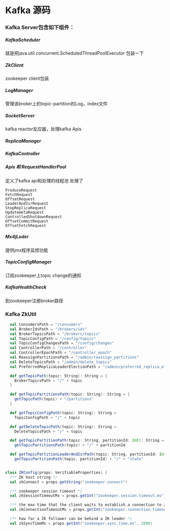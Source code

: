 # Kafka 源码

### Kafka Server包含如下组件：

##### KafkaScheduler

就是把java.util.concurrent.ScheduledThreadPoolExecutor 包装一下

##### ZkClient

zookeeper client包装

##### LogManager

管理该broker上的topic-partition的Log，index文件

##### SocketServer

kafka reactor反应器，处理kafka Apis

##### ReplicaManager

##### KafkaController

##### Apis 和 RequestHandlerPool

定义了kafka api和处理的线程池
处理了

```
ProduceRequest
FetchRequest
OffsetRequest
LeaderAndIsrRequest
StopReplicaRequest
UpdatemetaRequest
ControlledShutdownRequest
OffsetCommitRequest
OffsetFetchRequest
```

##### Mx4jLoder

提供jmx程序监控功能

##### TopicConfigManager

订阅zookeeper上topic change的通知

##### KafkaHealthCheck

到zookeeper注册broker路径

### Kafka ZkUtil

```scala
  val ConsumersPath = "/consumers"
  val BrokerIdsPath = "/brokers/ids"
  val BrokerTopicsPath = "/brokers/topics"
  val TopicConfigPath = "/config/topics"
  val TopicConfigChangesPath = "/config/changes"
  val ControllerPath = "/controller"
  val ControllerEpochPath = "/controller_epoch"
  val ReassignPartitionsPath = "/admin/reassign_partitions"
  val DeleteTopicsPath = "/admin/delete_topics"
  val PreferredReplicaLeaderElectionPath = "/admin/preferred_replica_election"

  def getTopicPath(topic: String): String = {
    BrokerTopicsPath + "/" + topic
  }

  def getTopicPartitionsPath(topic: String): String = {
    getTopicPath(topic) + "/partitions"
  }

  def getTopicConfigPath(topic: String): String = 
    TopicConfigPath + "/" + topic

  def getDeleteTopicPath(topic: String): String =
    DeleteTopicsPath + "/" + topic

  def getTopicPartitionPath(topic: String, partitionId: Int): String =
    getTopicPartitionsPath(topic) + "/" + partitionId

  def getTopicPartitionLeaderAndIsrPath(topic: String, partitionId: Int): String =
    getTopicPartitionPath(topic, partitionId) + "/" + "state"


class ZKConfig(props: VerifiableProperties) {
  /** ZK host string */
  val zkConnect = props.getString("zookeeper.connect")

  /** zookeeper session timeout */
  val zkSessionTimeoutMs = props.getInt("zookeeper.session.timeout.ms", 6000)

  /** the max time that the client waits to establish a connection to zookeeper */
  val zkConnectionTimeoutMs = props.getInt("zookeeper.connection.timeout.ms",zkSessionTimeoutMs)

  /** how far a ZK follower can be behind a ZK leader */
  val zkSyncTimeMs = props.getInt("zookeeper.sync.time.ms", 2000)
```